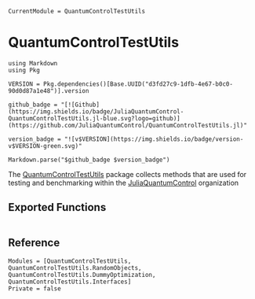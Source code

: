```@meta
CurrentModule = QuantumControlTestUtils
```

# QuantumControlTestUtils

```@eval
using Markdown
using Pkg

VERSION = Pkg.dependencies()[Base.UUID("d3fd27c9-1dfb-4e67-b0c0-90d0d87a1e48")].version

github_badge = "[![Github](https://img.shields.io/badge/JuliaQuantumControl-QuantumControlTestUtils.jl-blue.svg?logo=github)](https://github.com/JuliaQuantumControl/QuantumControlTestUtils.jl)"

version_badge = "![v$VERSION](https://img.shields.io/badge/version-v$VERSION-green.svg)"

Markdown.parse("$github_badge $version_badge")
```

The [QuantumControlTestUtils](https://github.com/JuliaQuantumControl/QuantumControlTestUtils.jl) package collects methods that are used for testing and benchmarking within the [JuliaQuantumControl](https://github.com/JuliaQuantumControl) organization

## Exported Functions

```@index
```

## Reference

```@autodocs
Modules = [QuantumControlTestUtils, QuantumControlTestUtils.RandomObjects, QuantumControlTestUtils.DummyOptimization, QuantumControlTestUtils.Interfaces]
Private = false
```
